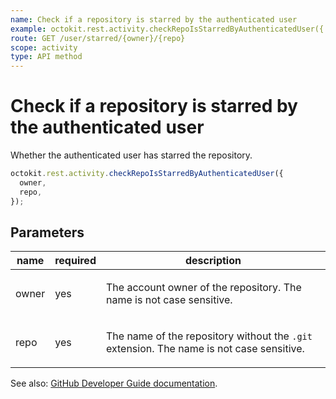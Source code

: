 ```yaml
---
name: Check if a repository is starred by the authenticated user
example: octokit.rest.activity.checkRepoIsStarredByAuthenticatedUser({ owner, repo })
route: GET /user/starred/{owner}/{repo}
scope: activity
type: API method
---
```


# Check if a repository is starred by the authenticated user

Whether the authenticated user has starred the repository.

```js
octokit.rest.activity.checkRepoIsStarredByAuthenticatedUser({
  owner,
  repo,
});
```

## Parameters

<table>
  <thead>
    <tr>
      <th>name</th>
      <th>required</th>
      <th>description</th>
    </tr>
  </thead>
  <tbody>
    <tr><td>owner</td><td>yes</td><td>

The account owner of the repository. The name is not case sensitive.

</td></tr>
<tr><td>repo</td><td>yes</td><td>

The name of the repository without the `.git` extension. The name is not case sensitive.

</td></tr>
  </tbody>
</table>

See also: [GitHub Developer Guide documentation](https://docs.github.com/rest/activity/starring#check-if-a-repository-is-starred-by-the-authenticated-user).
